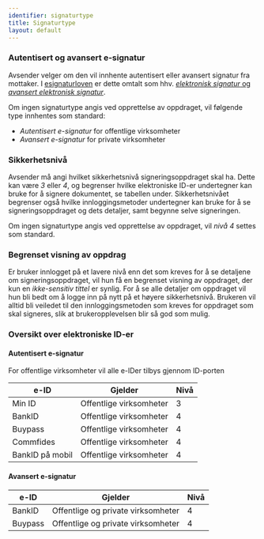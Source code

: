 ```yaml
---
identifier: signaturtype
title: Signaturtype
layout: default
---
```


### Autentisert og avansert e-signatur
Avsender velger om den vil innhente autentisert eller avansert signatur fra mottaker. I [esignaturloven](https://lovdata.no/dokument/NL/lov/2001-06-15-81) er dette omtalt som hhv. [_elektronisk signatur_ og _avansert elektronisk signatur_](https://lovdata.no/lov/2001-06-15-81/§3).

Om ingen signaturtype angis ved opprettelse av oppdraget, vil følgende type innhentes som standard:
- _Autentisert e-signatur_ for offentlige virksomheter
- _Avansert e-signatur_ for private virksomheter

### Sikkerhetsnivå
Avsender må angi hvilket sikkerhetsnivå signeringsoppdraget skal ha. Dette kan være _3_ eller _4_, og begrenser hvilke elektroniske ID-er undertegner kan bruke for å signere dokumentet, se tabellen under. Sikkerhetsnivået begrenser også hvilke innloggingsmetoder undertegner kan bruke for å se signeringsoppdraget og dets detaljer, samt begynne selve signeringen.

Om ingen signaturtype angis ved opprettelse av oppdraget, vil _nivå 4_ settes som standard.

### Begrenset visning av oppdrag
Er bruker innlogget på et lavere nivå enn det som kreves for å se detaljene om signeringsoppdraget, vil hun få en begrenset visning av oppdraget, der kun en _ikke-sensitiv tittel_ er synlig. For å se alle detaljer om oppdraget vil hun bli bedt om å logge inn på nytt på et høyere sikkerhetsnivå. Brukeren vil alltid bli veiledet til den innloggingsmetoden som kreves for oppdraget som skal signeres, slik at brukeropplevelsen blir så god som mulig.

### Oversikt over elektroniske ID-er

#### Autentisert e-signatur

For offentlige virksomheter vil alle e-IDer tilbys gjennom ID-porten

| e-ID | Gjelder | Nivå |
| ---               | ---     | ---  |
| Min ID            | Offentlige virksomheter | 3 |
| BankID            | Offentlige virksomheter | 4 |
| Buypass           | Offentlige virksomheter | 4 |
| Commfides         | Offentlige virksomheter | 4 |
| BankID på mobil   | Offentlige virksomheter | 4 |

#### Avansert e-signatur

| e-ID | Gjelder | Nivå |
| ---               | ---     | ---  |
| BankID            | Offentlige og private virksomheter | 4 |
| Buypass           | Offentlige og private virksomheter | 4 |
